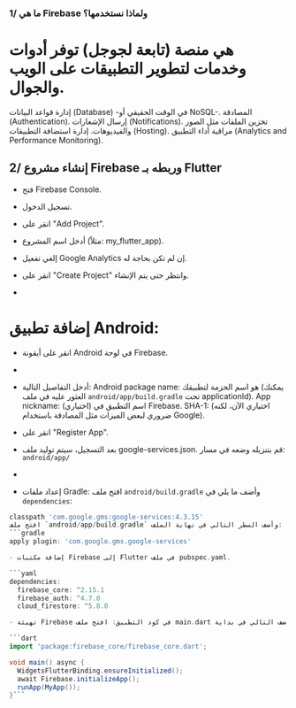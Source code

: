 ### 1/ ما هي Firebase ولماذا نستخدمها؟
# هي منصة (تابعة لجوجل) توفر أدوات وخدمات لتطوير التطبيقات على الويب والجوال.

إدارة قواعد البيانات (Database) -في الوقت الحقيقي أو NoSQL-.
المصادقة (Authentication).
إرسال الإشعارات (Notifications).
تخزين الملفات مثل الصور والفيديوهات.
إدارة استضافة التطبيقات (Hosting).
مراقبة أداء التطبيق (Analytics and Performance Monitoring).


## 2/ إنشاء مشروع Firebase وربطه بـ Flutter
- فتح Firebase Console.
- تسجيل الدخول.
 
- انقر على "Add Project".
- أدخل اسم المشروع (مثلاً: my_flutter_app).
- إلغي تفعيل Google Analytics إن لم تكن بحاجة له.
- انقر على "Create Project" وانتظر حتى يتم الإنشاء.
- 
# إضافة تطبيق Android:
- انقر على أيقونة Android في لوحة Firebase.
- 
- أدخل التفاصيل التالية:
Android package name: هو اسم الحزمة لتطبيقك (يمكنك العثور عليه في ملف `android/app/build.gradle` تحت applicationId).
App nickname: (اختياري) اسم التطبيق في Firebase.
SHA-1: (اختياري الآن، لكنه ضروري لبعض الميزات مثل المصادقة باستخدام Google).

- انقر على "Register App".

- بعد التسجيل، سيتم توليد ملف google-services.json. قم بتنزيله وضعه في مسار: `android/app/`
- 
- إعداد ملفات Gradle:
افتح ملف `android/build.gradle` وأضف ما يلي في `dependencies`:
```gradle
classpath 'com.google.gms:google-services:4.3.15'
افتح ملف `android/app/build.gradle` وأضف السطر التالي في نهاية الملف:
```gradle
apply plugin: 'com.google.gms.google-services'

- إضافة مكتبات Firebase إلى Flutter في ملف pubspec.yaml.

```yaml
dependencies:
  firebase_core: ^2.15.1
  firebase_auth: ^4.7.0
  cloud_firestore: ^5.8.0

- تهيئة Firebase في كود التطبيق: افتح ملف main.dart وأضف التالي في بداية main():

```dart
import 'package:firebase_core/firebase_core.dart';

void main() async {
  WidgetsFlutterBinding.ensureInitialized();
  await Firebase.initializeApp();
  runApp(MyApp());
}```
